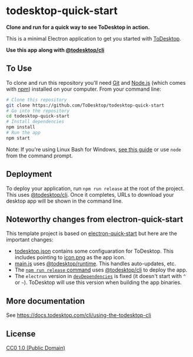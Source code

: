 # todesktop-quick-start

**Clone and run for a quick way to see ToDesktop in action.**

This is a minimal Electron application to get you started with [ToDesktop](https://todesktop.com).

**Use this app along with [@todesktop/cli](https://npmjs.com/package/@todesktop/cli)**

## To Use

To clone and run this repository you'll need [Git](https://git-scm.com) and [Node.js](https://nodejs.org/en/download/) (which comes with [npm](http://npmjs.com)) installed on your computer. From your command line:

```bash
# Clone this repository
git clone https://github.com/ToDesktop/todesktop-quick-start
# Go into the repository
cd todesktop-quick-start
# Install dependencies
npm install
# Run the app
npm start
```

Note: If you're using Linux Bash for Windows, [see this guide](https://www.howtogeek.com/261575/how-to-run-graphical-linux-desktop-applications-from-windows-10s-bash-shell/) or use `node` from the command prompt.

## Deployment

To deploy your application, run `npm run release` at the root of the project. This uses [@todesktop/cli](https://npmjs.com/package/@todesktop/cli). Once it completes, URLs to download your desktop app will be shown in the command line.

## Noteworthy changes from electron-quick-start

This template project is based on [electron-quick-start](https://github.com/electron/electron-quick-start) but here are the important changes:

- [todesktop.json](./todesktop.json) contains some configuaration for ToDesktop. This includes pointing to [icon.png](./icon.png) as the app icon.
- [main.js](./main.js) uses [@todesktop/runtime](https://npmjs.com/package/@todesktop/runtime). This handles auto-updates, etc.
- The [`npm run release` command](./package.json) uses [@todesktop/cli](https://npmjs.com/package/@todesktop/cli) to deploy the app.
- The `electron` version in [`devDependencies`](./package.json) is fixed (it doesn't start with `^` or `~`). ToDesktop will use this version when building the app binaries.

## More documentation

See https://docs.todesktop.com/cli/using-the-todesktop-cli

## License

[CC0 1.0 (Public Domain)](LICENSE.md)
